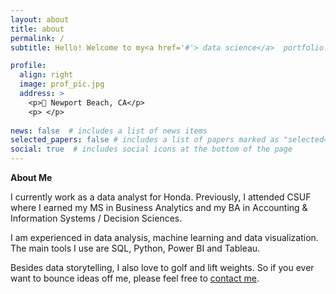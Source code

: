 ```yaml
---
layout: about
title: about
permalink: /
subtitle: Hello! Welcome to my<a href='#'> data science</a>  portfolio.

profile:
  align: right
  image: prof_pic.jpg
  address: >
    <p>📍 Newport Beach, CA</p>
    <p> </p>
    
news: false  # includes a list of news items
selected_papers: false # includes a list of papers marked as "selected={true}"
social: true  # includes social icons at the bottom of the page
---
```


 <p></p>
 <a href='#' style="text-decoration:none"><b>About Me</b></a>

 I currently work as a data analyst for Honda. Previously, I attended CSUF where I earned my <a href='#' style="text-decoration:none">MS in Business Analytics</a> and my BA in Accounting & Information Systems / Decision Sciences.

 I am experienced in data analysis, machine learning and data visualization. The main tools I use are <a href='#' style="text-decoration:none">SQL</a>, <a href='#' style="text-decoration:none">Python</a>, <a href='#' style="text-decoration:none">Power BI</a> and <a href='#' style="text-decoration:none">Tableau</a>.

 Besides data storytelling, I also love to golf and lift weights. So if you ever want to bounce ideas off me, please feel free to [contact me](email:shainalolin@gmail.com).